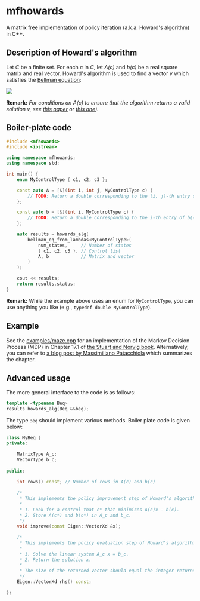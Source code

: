 # mfhowards
A matrix free implementation of policy iteration (a.k.a. Howard's algorithm) in C++.

## Description of Howard's algorithm

Let _C_ be a finite set.
For each _c_ in _C_, let _A(c)_ and _b(c)_ be a real square matrix and real vector.
Howard's algorithm is used to find a vector _v_ which satisfies the [Bellman equation](https://en.wikipedia.org/wiki/Bellman_equation#The_Bellman_equation):

![](https://latex.codecogs.com/gif.latex?\min_{c&space;\\in&space;C}&space;\\left\\{&space;A(c)&space;v&space;-&space;b(c)&space;\\right\\}=0)

**Remark:** _For conditions on A(c) to ensure that the algorithm returns a valid solution v, see [this paper](https://arxiv.org/pdf/1510.03928.pdf) or [this one](https://hal.inria.fr/file/index/docid/179549/filename/RR-zidani.pdf))._

## Boiler-plate code

```cpp
#include <mfhowards>
#include <iostream>

using namespace mfhowards;
using namespace std;

int main() {
	enum MyControlType { c1, c2, c3 };

	const auto A = [&](int i, int j, MyControlType c) {
		// TODO: Return a double corresponding to the (i, j)-th entry of A(c)
	};

	const auto b = [&](int i, MyControlType c) {
		// TODO: Return a double corresponding to the i-th entry of b(c)
	};

	auto results = howards_alg(
		bellman_eq_from_lambdas<MyControlType>(
			num_states,     // Number of states
			{ c1, c2, c3 }, // Control list
			A, b            // Matrix and vector
		)
	);

	cout << results;
	return results.status;
}
```

**Remark:** While the example above uses an enum for ```MyControlType```, you can use anything you like (e.g., ```typedef double MyControlType```).

## Example

See the [examples/maze.cpp](https://github.com/parsiad/mfhowards/blob/master/examples/maze.cpp) for an implementation of the Markov Decision Process (MDP) in Chapter 17.1 of [the Stuart and Norvig book](http://thuvien.thanglong.edu.vn:8081/dspace/handle/DHTL_123456789/4010).
Alternatively, you can refer to [a blog post by Massimiliano Patacchiola](https://mpatacchiola.github.io/blog/2016/12/09/dissecting-reinforcement-learning.html#the-bellman-equation) which summarizes the chapter.

## Advanced usage

The more general interface to the code is as follows:

```cpp
template <typename Beq>
results howards_alg(Beq &&beq);
```

The type ```Beq``` should implement various methods.
Boiler plate code is given below:

```cpp
class MyBeq {
private:

	MatrixType A_c;
	VectorType b_c;
	
public:
	
	int rows() const; // Number of rows in A(c) and b(c)
	
	/*
	 * This implements the policy improvement step of Howard's algorithm:
	 * 
	 * 1. Look for a control that c* that minimizes A(c)x - b(c).
	 * 2. Store A(c*) and b(c*) in A_c and b_c.
	 */
	void improve(const Eigen::VectorXd &x);
	
	/*
	 * This implements the policy evaluation step of Howard's algorithm:
	 * 
	 * 1. Solve the linear system A_c x = b_c.
	 * 2. Return the solution x.
	 * 
	 * The size of the returned vector should equal the integer returned by rows().
	 */
	Eigen::VectorXd rhs() const;

};
```
